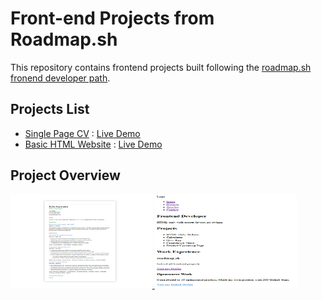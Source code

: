 # Front-end Projects from Roadmap.sh

This repository contains frontend projects built following the [roadmap.sh](https://roadmap.sh/) [fronend developer path](https://roadmap.sh/frontend/projects).

## Projects List

- [Single Page CV](https://roadmap.sh/projects/single-page-cv) : [Live Demo](https://echokuroneko.github.io/roadmap.sh/Frontend-Projects/01-single-page-cv/)
- [Basic HTML Website](https://roadmap.sh/projects/basic-html-website) : [Live Demo](https://echokuroneko.github.io/roadmap.sh/Frontend-Projects/02-basic-html-website/)

## Project Overview

<p align="left">
  <a href='/Frontend-Projects/01-single-page-cv/'>
    <img width="45%" src="../assets/images/single-page-cv.png" alt="single page cv" height=150>
  </a>
  <a href='/Frontend-Projects/02-basic-html-website/'>
    <img width="45%" src="../assets/images/basic-html-website.png" alt="basic html website" height=150>
  </a>
</p>
